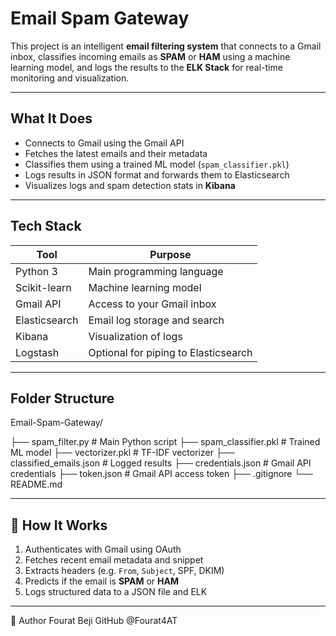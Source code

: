 


# Email Spam Gateway

This project is an intelligent **email filtering system** that connects to a Gmail inbox, classifies incoming emails as **SPAM** or **HAM** using a machine learning model, and logs the results to the **ELK Stack** for real-time monitoring and visualization.

---

## What It Does

- Connects to Gmail using the Gmail API
- Fetches the latest emails and their metadata
- Classifies them using a trained ML model (`spam_classifier.pkl`)
- Logs results in JSON format and forwards them to Elasticsearch
- Visualizes logs and spam detection stats in **Kibana**

---

##  Tech Stack

| Tool            | Purpose                          |
|-----------------|----------------------------------|
| Python 3        | Main programming language        |
| Scikit-learn    | Machine learning model           |
| Gmail API       | Access to your Gmail inbox       |
| Elasticsearch   | Email log storage and search     |
| Kibana          | Visualization of logs            |
| Logstash        | Optional for piping to Elasticsearch |

---

##  Folder Structure


Email-Spam-Gateway/

├── spam_filter.py # Main Python script
├── spam_classifier.pkl # Trained ML model
├── vectorizer.pkl # TF-IDF vectorizer
├── classified_emails.json # Logged results
├── credentials.json # Gmail API credentials
├── token.json # Gmail API access token
├── .gitignore
└── README.md

---

## 🧠 How It Works

1. Authenticates with Gmail using OAuth
2. Fetches recent email metadata and snippet
3. Extracts headers (e.g. `From`, `Subject`, SPF, DKIM)
4. Predicts if the email is **SPAM** or **HAM**
5. Logs structured data to a JSON file and ELK

---
👤 Author
Fourat Beji
GitHub @Fourat4AT


